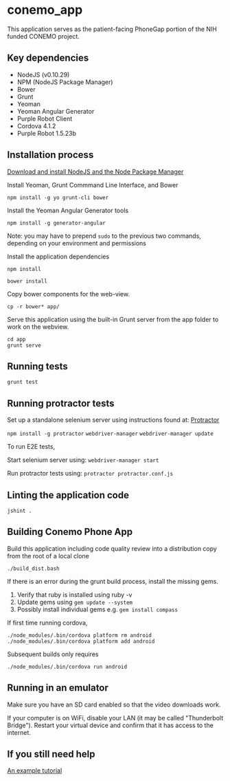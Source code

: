 conemo_app
==========

This application serves as the patient-facing PhoneGap portion of the NIH funded
CONEMO project.

Key dependencies
----------------

- NodeJS (v0.10.29)
- NPM (NodeJS Package Manager)
- Bower
- Grunt
- Yeoman
- Yeoman Angular Generator
- Purple Robot Client
- Cordova 4.1.2
- Purple Robot 1.5.23b

Installation process
--------------------

[Download and install NodeJS and the Node Package Manager](http://nodejs.org/download/)

Install Yeoman, Grunt Commmand Line Interface, and Bower

`npm install -g yo grunt-cli bower`

Install the Yeoman Angular Generator tools

`npm install -g generator-angular`

Note: you may have to prepend `sudo` to the previous two commands, depending on your
environment and permissions

Install the application dependencies

`npm install`

`bower install`

Copy bower components for the web-view.

```
cp -r bower* app/
```

Serve this application using the built-in Grunt server from the app folder to work
on the webview.

```
cd app
grunt serve
```

Running tests
-------------

`grunt test`

Running protractor tests
------------------------

Set up a standalone selenium server using instructions found at:
[Protractor](https://github.com/angular/protractor)

`npm install -g protractor`
`webdriver-manager`
`webdriver-manager update`

To run E2E tests,

Start selenium server using:
`webdriver-manager start`

Run protractor tests using:
`protractor protractor.conf.js`

Linting the application code
----------------------------

`jshint .`

Building Conemo Phone App
----------------------------

Build this application including code quality review into a distribution copy
from the root of a local clone

`./build_dist.bash`

If there is an error during the grunt build process, install the missing gems.

1. Verify that ruby is installed using ruby -v
1. Update gems using `gem update --system`
1. Possibly install individual gems e.g. `gem install compass`

If first time running cordova,

`./node_modules/.bin/cordova platform rm android`
`./node_modules/.bin/cordova platform add android`

Subsequent builds only requires

`./node_modules/.bin/cordova run android`

Running in an emulator
----------------------

Make sure you have an SD card enabled so that the video downloads work.

If your computer is on WiFi, disable your LAN (it may be called "Thunderbolt Bridge").
Restart your virtual device and confirm that it has access to the internet.

If you still need help
----------------------

[An example tutorial](http://www.sitepoint.com/kickstart-your-angularjs-development-with-yeoman-grunt-and-bower/)
